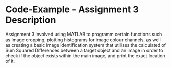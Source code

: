 # Code-Example - Assignment 3 Description
Assignment 3 involved using MATLAB to programm certain functions such as Image cropping, plotting histograms for image colour channels, as well as creating a basic image identification system that utilises the calculated of Sum Squared Differences between a target object and an image in order to check if the object exists within the main image, and print the exact location of it.
